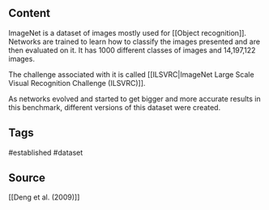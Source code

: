 ## Content
ImageNet is a dataset of images mostly used for [[Object recognition]]. Networks are trained to learn how to classify the images presented and are then evaluated on it. It has 1000 different classes of images and 14,197,122 images.

The challenge associated with it is called [[ILSVRC|ImageNet Large Scale Visual Recognition Challenge (ILSVRC)]]. 

As networks evolved and started to get bigger and more accurate results in this benchmark, different versions of this dataset were created.

## Tags
#established
#dataset

## Source
[[Deng et al. (2009)]]


